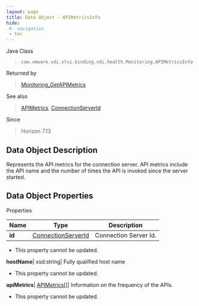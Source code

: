 ```yaml
---
layout: page
title: Data Object - APIMetricsInfo
hide:
 #- navigation
 - toc
---
```






Java Class  
> `com.vmware.vdi.vlsi.binding.vdi.health.Monitoring.APIMetricsInfo`

Returned by  
> [Monitoring_GetAPIMetrics](vdi.health.Monitoring.md#getAPIMetrics)

See also  
> [APIMetrics](vdi.health.Monitoring.APIMetrics.md), [ConnectionServerId](vdi.entity.ConnectionServerId.md)

Since  
> Horizon 7.13


## Data Object Description 

Represents the API metrics for the connection server. API metrics include the API name and the number of times the API is invoked since the server started. 

## Data Object Properties

Properties

Name |  Type |  Description   
---|---|---  
**id**| [ConnectionServerId](vdi.entity.ConnectionServerId.md)|  Connection Server Id.   


* This property cannot be updated.

  
**hostName**|  xsd:string|  Fully qualified host name   


* This property cannot be updated.

  
**apiMetrics**| [APIMetrics[]](vdi.health.Monitoring.APIMetrics.md)|  Information on the frequency of the APIs.   


* This property cannot be updated.

  
  
  
   
  
  
